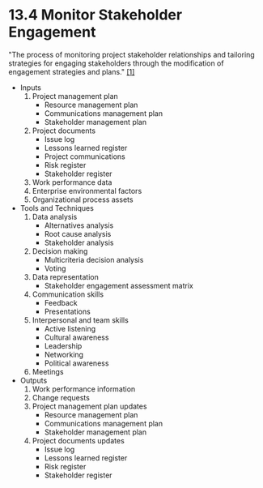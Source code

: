 # 13.4 Monitor Stakeholder Engagement

"The process of monitoring project stakeholder relationships and tailoring
strategies for engaging stakeholders through the modification of engagement
strategies and plans." [[1]](../home.md#references)

- Inputs
  1. Project management plan
     - Resource management plan
     - Communications management plan
     - Stakeholder management plan
  2. Project documents
     - Issue log
     - Lessons learned register
     - Project communications
     - Risk register
     - Stakeholder register
  3. Work performance data
  4. Enterprise environmental factors
  5. Organizational process assets
- Tools and Techniques
  1. Data analysis
     - Alternatives analysis
     - Root cause analysis
     - Stakeholder analysis
  2. Decision making
     - Multicriteria decision analysis
     - Voting
  3. Data representation
     - Stakeholder engagement assessment matrix
  4. Communication skills
     - Feedback
     - Presentations
  5. Interpersonal and team skills
     - Active listening
     - Cultural awareness
     - Leadership
     - Networking
     - Political awareness
  6. Meetings
- Outputs
  1. Work performance information
  2. Change requests
  3. Project management plan updates
     - Resource management plan
     - Communications management plan
     - Stakeholder management plan
  4. Project documents updates
     - Issue log
     - Lessons learned register
     - Risk register
     - Stakeholder register
